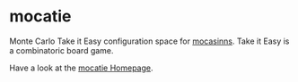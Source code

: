 mocatie
==========

Monte Carlo Take it Easy configuration space for [mocasinns](https://github.com/bkrueger/mocasinns). Take it Easy is a combinatoric board game.

Have a look at the [mocatie Homepage](https://speckfleck.github.io/mocatie).
